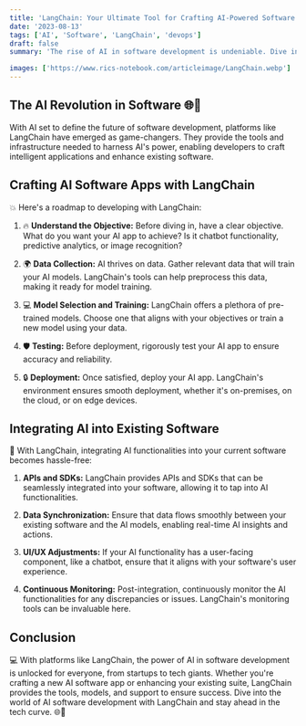 ```yaml
---
title: 'LangChain: Your Ultimate Tool for Crafting AI-Powered Software 🌐🤖'
date: '2023-08-13'
tags: ['AI', 'Software', 'LangChain', 'devops']
draft: false
summary: 'The rise of AI in software development is undeniable. Dive into how LangChain can be your secret weapon in not just creating AI software apps but also seamlessly integrating them into your existing software suite.'

images: ['https://www.rics-notebook.com/articleimage/LangChain.webp']
---
```


## The AI Revolution in Software 🌐🤖

With AI set to define the future of software development, platforms like LangChain have emerged as game-changers. They provide the tools and infrastructure needed to harness AI's power, enabling developers to craft intelligent applications and enhance existing software.

## Crafting AI Software Apps with LangChain

💥 Here's a roadmap to developing with LangChain:

1. 🔥 **Understand the Objective:** Before diving in, have a clear objective. What do you want your AI app to achieve? Is it chatbot functionality, predictive analytics, or image recognition?

2. 🌍 **Data Collection:** AI thrives on data. Gather relevant data that will train your AI models. LangChain's tools can help preprocess this data, making it ready for model training.

3. 💻 **Model Selection and Training:** LangChain offers a plethora of pre-trained models. Choose one that aligns with your objectives or train a new model using your data.

4. 🛡️ **Testing:** Before deployment, rigorously test your AI app to ensure accuracy and reliability.

5. 🔒 **Deployment:** Once satisfied, deploy your AI app. LangChain's environment ensures smooth deployment, whether it's on-premises, on the cloud, or on edge devices.

## Integrating AI into Existing Software

🔄 With LangChain, integrating AI functionalities into your current software becomes hassle-free:

1. **APIs and SDKs:** LangChain provides APIs and SDKs that can be seamlessly integrated into your software, allowing it to tap into AI functionalities.

2. **Data Synchronization:** Ensure that data flows smoothly between your existing software and the AI models, enabling real-time AI insights and actions.

3. **UI/UX Adjustments:** If your AI functionality has a user-facing component, like a chatbot, ensure that it aligns with your software's user experience.

4. **Continuous Monitoring:** Post-integration, continuously monitor the AI functionalities for any discrepancies or issues. LangChain's monitoring tools can be invaluable here.

## Conclusion

💻 With platforms like LangChain, the power of AI in software development is unlocked for everyone, from startups to tech giants. Whether you're crafting a new AI software app or enhancing your existing suite, LangChain provides the tools, models, and support to ensure success. Dive into the world of AI software development with LangChain and stay ahead in the tech curve. 🌐🤖
